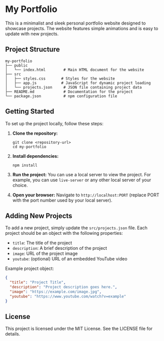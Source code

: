 # My Portfolio

This is a minimalist and sleek personal portfolio website designed to showcase projects. The website features simple animations and is easy to update with new projects.

## Project Structure

```
my-portfolio
├── public
│   └── index.html        # Main HTML document for the website
├── src
│   ├── styles.css       # Styles for the website
│   ├── app.js           # JavaScript for dynamic project loading
│   └── projects.json     # JSON file containing project data
├── README.md             # Documentation for the project
└── package.json          # npm configuration file
```

## Getting Started

To set up the project locally, follow these steps:

1. **Clone the repository:**
   ```
   git clone <repository-url>
   cd my-portfolio
   ```

2. **Install dependencies:**
   ```
   npm install
   ```

3. **Run the project:**
   You can use a local server to view the project. For example, you can use `live-server` or any other local server of your choice.

4. **Open your browser:**
   Navigate to `http://localhost:PORT` (replace PORT with the port number used by your local server).

## Adding New Projects

To add a new project, simply update the `src/projects.json` file. Each project should be an object with the following properties:

- `title`: The title of the project
- `description`: A brief description of the project
- `image`: URL of the project image
- `youtube`: (optional) URL of an embedded YouTube video

Example project object:
```json
{
  "title": "Project Title",
  "description": "Project description goes here.",
  "image": "https://example.com/image.jpg",
  "youtube": "https://www.youtube.com/watch?v=example"
}
```

## License

This project is licensed under the MIT License. See the LICENSE file for details.